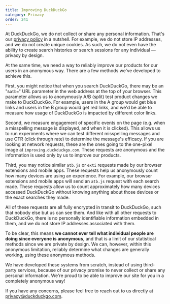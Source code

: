 ```yaml
---
title: Improving DuckDuckGo
category: Privacy
order: 241
---
```

<p>
At DuckDuckGo, we do not collect or share any personal information. That's our <a href="https://duckduckgo.com/privacy">privacy policy</a> in a nutshell. For example, we do not store IP addresses, and we do not create unique cookies. As such, we do not even have the ability to create search histories or search sessions for any individual — privacy by design.
</p>

<p>
At the same time, we need a way to reliably improve our products for our users in an anonymous way. There are a few methods we've developed to achieve this.
</p>

<p>First, you might notice that when you search DuckDuckGo, there may be an  "<code>&amp;atb=</code>" URL parameter in the web address at the top of your browser. This parameter allows us to anonymously A/B (split) test product changes we make to DuckDuckGo. For example, users in the A group would get blue links and users in the B group would get red links, and we'd be able to measure how usage of DuckDuckGo is impacted by different color links.</p>

<p>
Second, we measure engagement of specific events on the page (e.g. when a misspelling message is displayed, and when it is clicked). This allows us to run experiments where we can test different misspelling messages and use CTR (click through rate) to determine the message's efficacy. If you are looking at network requests, these are the ones going to the one-pixel image at <code>improving.duckduckgo.com</code>. These requests are anonymous and the information is used only by us to improve our products.
</p>

<p>
Third, you may notice similar <code>atb.js</code> or <code>exti</code> requests made by our browser extensions and mobile apps. These requests help us anonymously count how many devices are using an experience. For example, our browser extensions and mobile apps will send an <code>atb.js</code> request with each search made. These requests allow us to count approximately how many devices accessed DuckDuckGo without knowing anything about those devices or the exact searches they made.
</p>

<p>
All of these requests are all fully encrypted in transit to DuckDuckGo, such that nobody else but us can see them. And like with all other requests to DuckDuckGo, there is no personally identifiable information embedded in them, and we do not store IP addresses associated with them.
</p>

<p>
To be clear, this means <strong>we cannot ever tell what individual people are doing since everyone is anonymous</strong>, and that is a limit of our statistical methods since we are private by design. We can, however, within this anonymous limitation, reliably determine what changes are generally working, using these anonymous methods.
</p>

<p>
We have developed these systems from scratch, instead of using third-party services, because of our privacy promise to never collect or share any personal information. We're proud to be able to improve our site for you in a completely anonymous way!
</p>

<p>
If you have any concerns, please feel free to reach out to us directly at <a href="mailto:privacy@duckduckgo.com">privacy@duckduckgo.com</a>.
</p>